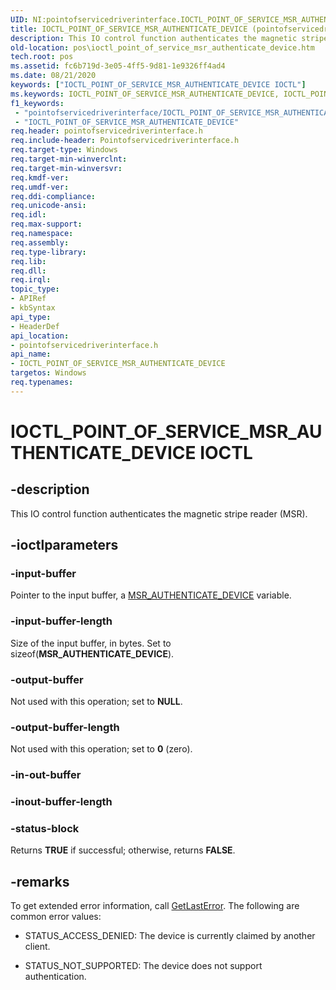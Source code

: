 ```yaml
---
UID: NI:pointofservicedriverinterface.IOCTL_POINT_OF_SERVICE_MSR_AUTHENTICATE_DEVICE
title: IOCTL_POINT_OF_SERVICE_MSR_AUTHENTICATE_DEVICE (pointofservicedriverinterface.h)
description: This IO control function authenticates the magnetic stripe reader (MSR).
old-location: pos\ioctl_point_of_service_msr_authenticate_device.htm
tech.root: pos
ms.assetid: fc6b719d-3e05-4ff5-9d81-1e9326ff4ad4
ms.date: 08/21/2020
keywords: ["IOCTL_POINT_OF_SERVICE_MSR_AUTHENTICATE_DEVICE IOCTL"]
ms.keywords: IOCTL_POINT_OF_SERVICE_MSR_AUTHENTICATE_DEVICE, IOCTL_POINT_OF_SERVICE_MSR_AUTHENTICATE_DEVICE control, IOCTL_POINT_OF_SERVICE_MSR_AUTHENTICATE_DEVICE control code, pointofservicedriverinterface/IOCTL_POINT_OF_SERVICE_MSR_AUTHENTICATE_DEVICE, pos.ioctl_point_of_service_msr_authenticate_device
f1_keywords:
 - "pointofservicedriverinterface/IOCTL_POINT_OF_SERVICE_MSR_AUTHENTICATE_DEVICE"
 - "IOCTL_POINT_OF_SERVICE_MSR_AUTHENTICATE_DEVICE"
req.header: pointofservicedriverinterface.h
req.include-header: Pointofservicedriverinterface.h
req.target-type: Windows
req.target-min-winverclnt: 
req.target-min-winversvr: 
req.kmdf-ver: 
req.umdf-ver: 
req.ddi-compliance: 
req.unicode-ansi: 
req.idl: 
req.max-support: 
req.namespace: 
req.assembly: 
req.type-library: 
req.lib: 
req.dll: 
req.irql: 
topic_type:
- APIRef
- kbSyntax
api_type:
- HeaderDef
api_location:
- pointofservicedriverinterface.h
api_name:
- IOCTL_POINT_OF_SERVICE_MSR_AUTHENTICATE_DEVICE
targetos: Windows
req.typenames: 
---
```


# IOCTL_POINT_OF_SERVICE_MSR_AUTHENTICATE_DEVICE IOCTL

## -description

This IO control function authenticates the magnetic stripe reader (MSR).

## -ioctlparameters

### -input-buffer

Pointer to the input buffer, a [MSR_AUTHENTICATE_DEVICE](https://docs.microsoft.com/windows-hardware/drivers/ddi/pointofservicedriverinterface/ns-pointofservicedriverinterface-_msr_authenticate_device) variable.

### -input-buffer-length

Size of the input buffer, in bytes. Set to sizeof(**MSR_AUTHENTICATE_DEVICE**).

### -output-buffer

Not used with this operation; set to **NULL**.

### -output-buffer-length

Not used with this operation; set to **0** (zero).

### -in-out-buffer

### -inout-buffer-length

### -status-block

Returns **TRUE** if successful; otherwise, returns **FALSE**.

## -remarks

To get extended error information, call [GetLastError](https://docs.microsoft.com/windows/win32/api/errhandlingapi/nf-errhandlingapi-getlasterror). The following are common error values:

- STATUS_ACCESS_DENIED: The device is currently claimed by another client.

- STATUS_NOT_SUPPORTED: The device does not support authentication.
